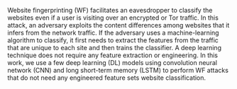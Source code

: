 Website fingerprinting (WF) facilitates an eavesdropper to classify the websites even if a user is visiting over an
encrypted or Tor traffic. In this attack, an adversary exploits the content differences among websites that it infers
from the network traffic. If the adversary uses a machine-learning algorithm to classify, it first needs to extract the
features from the traffic that are unique to each site and then trains the classifier. A deep learning technique does not
require any feature extraction or engineering. In this work, we use a few deep learning (DL) models using
convolution neural network (CNN) and long short-term memory (LSTM) to perform WF attacks that do not need
any engineered feature sets website classification.
